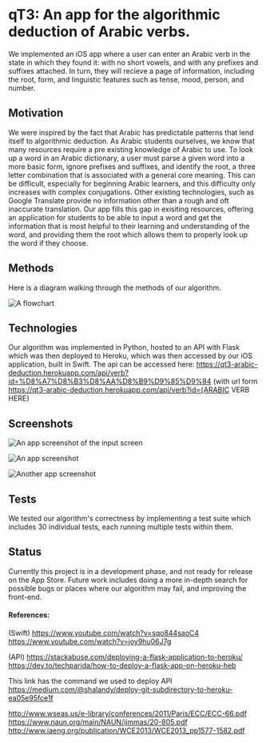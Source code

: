 # qT3: An app for the algorithmic deduction of Arabic verbs. 

We implemented an iOS app where a user can enter an
Arabic verb in the state in which they found it: with no
short vowels, and with any prefixes and suffixes attached. In turn, they will recieve a page of information, including the root, form, and linguistic features such as tense, mood, person, and number. 

## Motivation
We were inspired by the fact that Arabic has predictable
patterns that lend itself to algorithmic deduction. As Arabic
students ourselves, we know that many resources require a
pre existing knowledge of Arabic to use. To look up a word
in an Arabic dictionary, a user must parse a given word into
a more basic form, ignore prefixes and suffixes, and identify
the root, a three letter combination that is associated with
a general core meaning. This can be difficult, especially for
beginning Arabic learners, and this difficulty only increases
with complex conjugations. Other existing technologies,
such as Google Translate provide no information other than
a rough and oft inaccurate translation. Our app fills this gap in exisiting resources, offering an application for students to be able to input a word and get the information that is most helpful to their learning and understanding of the word, and providing them the root which allows them to properly look up the word if they choose. 

## Methods

Here is a diagram walking through the methods of our algorithm. 


![A flowchart](./images/qt3_flowchart.png)

## Technologies

Our algorithm was implemented in Python, hosted to an API with Flask which was then deployed to Heroku, which was then accessed by our iOS application, built in Swift. The api can be accessed here: https://qt3-arabic-deduction.herokuapp.com/api/verb?id=%D8%A7%D8%B3%D8%AA%D8%B9%D9%85%D9%84 (with url form https://qt3-arabic-deduction.herokuapp.com/api/verb?id={ARABIC VERB HERE}

## Screenshots

![An app screenshot of the input screen](./images/input_qt3.PNG)

![An app screenshot](./images/qT3_screenshot.PNG)


![Another app screenshot](./images/qT3_screenshot1.PNG)

## Tests

We tested our algorithm's correctness by implementing a test suite which includes 30 individual tests, each running multiple tests within them. 

## Status

Currently this project is in a development phase, and not ready for release on the App Store. Future work includes doing a more in-depth search for possible bugs or places where our algorithm may fail, and improving the front-end. 


#### References:
(Swift)
https://www.youtube.com/watch?v=sqo844saoC4
https://www.youtube.com/watch?v=joy9hu06J7g

(API)
https://stackabuse.com/deploying-a-flask-application-to-heroku/
https://dev.to/techparida/how-to-deploy-a-flask-app-on-heroku-heb

This link has the command we used to deploy API
https://medium.com/@shalandy/deploy-git-subdirectory-to-heroku-ea05e95fce1f

http://www.wseas.us/e-library/conferences/2011/Paris/ECC/ECC-66.pdf
https://www.naun.org/main/NAUN/ijmmas/20-805.pdf
http://www.iaeng.org/publication/WCE2013/WCE2013_pp1577-1582.pdf
